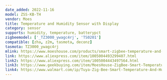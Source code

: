 ```yaml
---
date_added: 2022-11-16
model: ZSS-KB-TH
vendor: Moes
title: Temperature and Humidity Sensor with Display
category: sensor
supports: humidity, temperature, batterypct
zigbeemodel: ['_TZ3000_ywagc4rj', 'TS0201']
compatible: [zha, z2m, tasmota, deconz]
tasmota: TZ3000_ywagc4rj
mlink: https://www.moeshouse.com/products/smart-zigbee-temperature-and-humidity-sensor-indoor-hygrometer-thermometer-detector
link: https://www.aliexpress.com/item/1005004493299407.html
link2: https://www.aliexpress.com/item/1005004443497564.html
link3: https://www.geekbuying.com/item/MoesHouse-ZigBee-Smart-Temperature-Humidity-Sensor-Square-517787.html
link4: https://www.walmart.com/ip/Tuya-Zig-Bee-Smart-Temperature-And-Humidity-Meter-Sensor-Digital-Remote-Control-Smart-Temperature-And-Humidity-Sensor-Detector/1618940824
---
```


